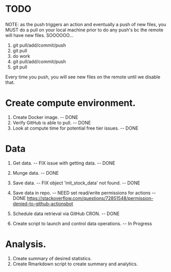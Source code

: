 ### 
# TODO
### 

NOTE: as the push triggers an action and eventually a push of new files, you MUST do a pull on your local machine prior to do any push's bc the remote will have new files.  SOOOOOO...
1. git pull/add/commit/push
2. git pull
3. do work
4. git pull/add/commit/push
5. git pull

Every time you push, you will see new files on the remote until we disable that.

# Create compute environment.

1.  Create Docker image. -- DONE
2.  Verify GitHub is able to pull. -- DONE
3.  Look at compute time for potential free tier issues. -- DONE

# Data

1.  Get data. -- FIX issue with getting data. -- DONE
2.  Munge data. -- DONE
3.  Save data. -- FIX object 'init_stock_data' not found. -- DONE
4.  Save data in repo. -- NEED set read/write permissions for actions -- DONE
https://stackoverflow.com/questions/72851548/permission-denied-to-github-actionsbot

5.  Schedule data retrieval via GitHub CRON. -- DONE
6.  Create script to launch and control data operations. -- In Progress

# Analysis.

1.  Create summary of desired statistics.  
2.  Create Rmarkdown script to create summary and analytics.

